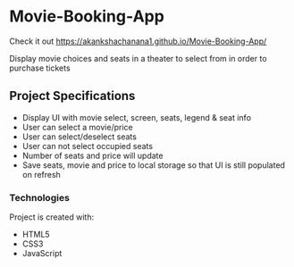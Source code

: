 # Movie-Booking-App
Check it out
https://akankshachanana1.github.io/Movie-Booking-App/

Display movie choices and seats in a theater to select from in order to purchase tickets

## Project Specifications

- Display UI with movie select, screen, seats, legend & seat info
- User can select a movie/price
- User can select/deselect seats
- User can not select occupied seats
- Number of seats and price will update
- Save seats, movie and price to local storage so that UI is still populated on refresh

### Technologies
Project is created with:

- HTML5
- CSS3
- JavaScript 

